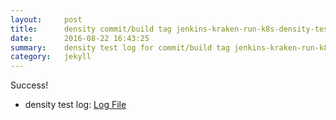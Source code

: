 ```yaml
---
layout:     post
title:      density commit/build tag jenkins-kraken-run-k8s-density-tests-128-3
date:       2016-08-22 16:43:25
summary:    density test log for commit/build tag jenkins-kraken-run-k8s-density-tests-128-3.
category:   jekyll
---
```


Success!

- density test log: [Log File](http://s3-us-west-2.amazonaws.com/kraken-e2e-logs/density/jenkins-kraken-run-k8s-density-tests-128-3/build-log.txt)
